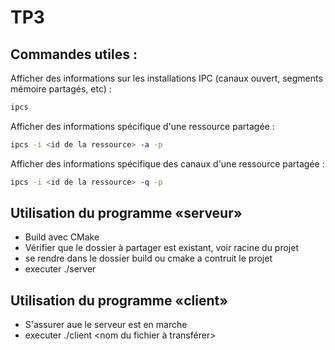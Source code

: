# TP3

## Commandes utiles :

Afficher des informations sur les installations IPC (canaux ouvert, segments mémoire partagés, etc) :

```bash
ipcs
```

Afficher des informations spécifique d'une ressource partagée :

```bash
ipcs -i <id de la ressource> -a -p
```

Afficher des informations spécifique des canaux d'une ressource partagée :

```bash
ipcs -i <id de la ressource> -q -p
```

## Utilisation du programme «serveur»

-   Build avec CMake
-   Vérifier que le dossier à partager est existant, voir racine du projet
-   se rendre dans le dossier build ou cmake a contruit le projet
-   executer ./server <port>




## Utilisation du programme «client»

-   S'assurer aue le serveur est en marche
-   executer ./client <id> <portServeur> <nom du fichier à transférer>